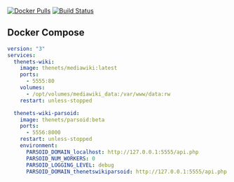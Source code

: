 [![Docker Pulls](https://img.shields.io/docker/pulls/thenets/mediawiki.svg?style=flat-square)](https://hub.docker.com/r/thenets/mediawiki/) [![Build Status](https://travis-ci.org/thenets/docker-mediawiki.svg?branch=master)](https://travis-ci.org/thenets/docker-mediawiki)

## Docker Compose

```yaml
version: "3"
services:
  thenets-wiki:
    image: thenets/mediawiki:latest
    ports:
      - 5555:80
    volumes: 
      - /opt/volumes/mediawiki_data:/var/www/data:rw
    restart: unless-stopped

  thenets-wiki-parsoid:
    image: thenets/parsoid:beta
    ports:
      - 5556:8000
    restart: unless-stopped
    environment:
      PARSOID_DOMAIN_localhost: http://127.0.0.1:5555/api.php
      PARSOID_NUM_WORKERS: 0
      PARSOID_LOGGING_LEVEL: debug
      PARSOID_DOMAIN_thenetswikiparsoid: http://127.0.0.1:5555/api.php
```